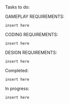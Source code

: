 Tasks to do:

GAMEPLAY REQUIREMENTS:

``` insert here ```

CODING REQUIREMENTS:

``` insert here ```

DESIGN REQUIREMENTS:

``` insert here ```

Completed:

``` insert here ```

In progress:

``` insert here ```





